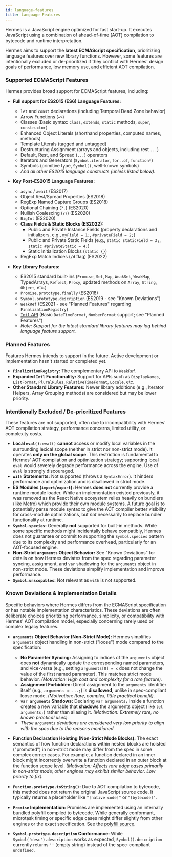 ```yaml
---
id: language-features
title: Language Features
---
```


Hermes is a JavaScript engine optimized for fast start-up. It executes JavaScript using a combination of ahead-of-time (AOT) compilation to bytecode and runtime interpretation.

Hermes aims to support the **latest ECMAScript specification**, prioritizing language features over new library functions. However, some features are intentionally excluded or de-prioritized if they conflict with Hermes' design goals of performance, low memory use, and efficient AOT compilation.

### Supported ECMAScript Features

Hermes provides broad support for ECMAScript features, including:

*   **Full support for ES2015 (ES6) Language Features:**
    *   `let` and `const` declarations (including Temporal Dead Zone behavior)
    *   Arrow Functions (`=>`)
    *   Classes (Basic syntax: `class`, `extends`, `static` methods, `super`, `constructor`)
    *   Enhanced Object Literals (shorthand properties, computed names, methods)
    *   Template Literals (tagged and untagged)
    *   Destructuring Assignment (arrays and objects, including rest `...`)
    *   Default, Rest, and Spread (`...`) operators
    *   Iterators and Generators (`Symbol.iterator`, `for..of`, `function*`)
    *   Symbols (primitive type, `Symbol()`, well-known symbols)
    *   _And all other ES2015 language constructs (unless listed below)._

*   **Key Post-ES2015 Language Features:**
    *   `async` / `await` (ES2017)
    *   Object Rest/Spread Properties (ES2018)
    *   RegExp Named Capture Groups (ES2018)
    *   Optional Chaining (`?.`) (ES2020)
    *   Nullish Coalescing (`??`) (ES2020)
    *   `BigInt` (ES2020)
    *   **Class Fields & Static Blocks (ES2022):**
        *   Public and Private Instance Fields (property declarations and initializers, e.g., `myField = 1;`, `#privateField = 2;`)
        *   Public and Private Static Fields (e.g., `static staticField = 3;`, `static #privateStatic = 4;`)
        *   Static Initialization Blocks (`static {}`)
    *   RegExp Match Indices (`/d` flag) (ES2022)

*   **Key Library Features:**
    *   ES2015 standard built-ins (`Promise`, `Set`, `Map`, `WeakSet`, `WeakMap`, TypedArrays, `Reflect`, `Proxy`, updated methods on `Array`, `String`, `Object`, etc.)
    *   `Promise.prototype.finally` (ES2018)
    *   `Symbol.prototype.description` (ES2019 - see "Known Deviations")
    *   `WeakRef` (ES2021 - see "Planned Features" regarding `FinalizationRegistry`)
    *   [`Intl` API](IntlAPIs.md) (Basic `DateTimeFormat`, `NumberFormat` support; see "Planned Features")
    *   _Note: Support for the latest standard library features may lag behind language feature support._

### Planned Features

Features Hermes intends to support in the future. Active development or implementation hasn't started or completed yet.

*   **`FinalizationRegistry`:** The complementary API to `WeakRef`.
*   **Expanded `Intl` Functionality:** Support for APIs such as `DisplayNames`, `ListFormat`, `PluralRules`, `RelativeTimeFormat`, `Locale`, etc.
*   **Other Standard Library Features:** Newer library additions (e.g., Iterator Helpers, Array Grouping methods) are considered but may be lower priority.

### Intentionally Excluded / De-prioritized Features

These features are not supported, often due to incompatibility with Hermes' AOT compilation strategy, performance concerns, limited utility, or complexity costs.

*   **Local `eval()`:** `eval()` **cannot** access or modify local variables in the surrounding lexical scope (neither in strict nor non-strict mode). It operates **only on the global scope**. This restriction is fundamental to Hermes' AOT compilation and optimization strategy; supporting local `eval` would severely degrade performance across the engine. Use of `eval` is strongly discouraged.
*   **`with` Statements:** Not supported (throws a `SyntaxError`). It hinders performance and optimization and is disallowed in strict mode.
*   **ES Modules (`import`/`export`):** Hermes **does not** currently provide a runtime module loader. While an implementation existed previously, it was removed as the React Native ecosystem relies heavily on bundlers (like Metro) which provide their own module systems. A future goal is to potentially parse module syntax to give the AOT compiler better visibility for cross-module optimizations, but *not* necessarily to replace bundler functionality at runtime.
*   **`Symbol.species`:** Generally **not** supported for built-in methods. While some specific methods might incidentally behave compatibly, Hermes does not guarantee or commit to supporting the `Symbol.species` pattern due to its complexity and performance overhead, particularly for an AOT-focused engine.
*   **Non-Strict `arguments` Object Behavior:** See "Known Deviations" for details on how Hermes deviates from the spec regarding parameter syncing, assignment, and `var` shadowing for the `arguments` object in non-strict mode. These deviations simplify implementation and improve performance.
*   **`Symbol.unscopables`:** Not relevant as `with` is not supported.

### Known Deviations & Implementation Details

Specific behaviors where Hermes differs from the ECMAScript specification or has notable implementation characteristics. These deviations are often deliberate choices prioritizing performance, simplicity, or compatibility with Hermes' AOT compilation model, especially concerning rarely used or complex legacy features.

*   **`arguments` Object Behavior (Non-Strict Mode):** Hermes simplifies `arguments` object handling in non-strict ("loose") mode compared to the specification:
    *   **No Parameter Syncing:** Assigning to indices of the `arguments` object does **not** dynamically update the corresponding named parameters, and vice-versa (e.g., setting `arguments[0] = x` does not change the value of the first named parameter). This matches strict mode behavior. *(Motivation: High cost and complexity for a rare feature).*
    *   **Assignment Forbidden:** Direct assignment to the `arguments` identifier itself (e.g., `arguments = ...;`) is **disallowed**, unlike in spec-compliant loose mode. *(Motivation: Rare, complex, little practical benefit).*
    *   **`var arguments` Shadows:** Declaring `var arguments;` inside a function creates a new variable that **shadows** the arguments object (like `let arguments;`) rather than aliasing it. *(Motivation: Extremely rare, no known practical uses).*
    *   _These `arguments` deviations are considered very low priority to align with the spec due to the reasons mentioned._

*   **Function Declaration Hoisting (Non-Strict Mode Blocks):** The exact semantics of how function declarations within nested blocks are hoisted ("promoted") in non-strict mode may differ from the spec in some complex corner cases. For example, a function declared in an inner block might incorrectly overwrite a function declared in an outer block at the function scope level. *(Motivation: Affects rare edge cases primarily in non-strict mode; other engines may exhibit similar behavior. Low priority to fix).*

*   **`Function.prototype.toString()`:** Due to AOT compilation to bytecode, this method does not return the original JavaScript source code. It typically returns a placeholder like `"[native code]"` or `"[bytecode]"`.

*   **`Promise` Implementation:** Promises are implemented using an internally bundled polyfill compiled to bytecode. While generally conformant, microtask timing or specific edge cases might differ slightly from other engines or the exact specification. See the [polyfill source](https://github.com/facebook/hermes/blob/HEAD/utils/promise/index.js).

*   **`Symbol.prototype.description` Conformance:** While `Symbol('desc').description` works as expected, `Symbol().description` currently returns `''` (empty string) instead of the spec-compliant `undefined`.
